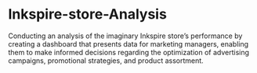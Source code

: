 # Inkspire-store-Analysis
Conducting an analysis of the imaginary Inkspire store’s performance by creating a dashboard that presents data for marketing managers, enabling them to make informed decisions regarding the optimization of advertising campaigns, promotional strategies, and product assortment.
